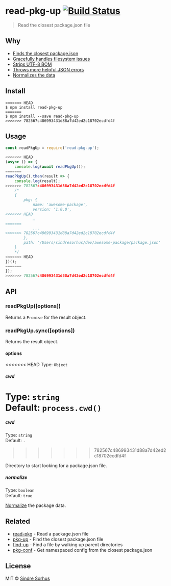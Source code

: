 # read-pkg-up [![Build Status](https://travis-ci.org/sindresorhus/read-pkg-up.svg?branch=master)](https://travis-ci.org/sindresorhus/read-pkg-up)

> Read the closest package.json file


## Why

- [Finds the closest package.json](https://github.com/sindresorhus/find-up)
- [Gracefully handles filesystem issues](https://github.com/isaacs/node-graceful-fs)
- [Strips UTF-8 BOM](https://github.com/sindresorhus/strip-bom)
- [Throws more helpful JSON errors](https://github.com/sindresorhus/parse-json)
- [Normalizes the data](https://github.com/npm/normalize-package-data#what-normalization-currently-entails)


## Install

```
<<<<<<< HEAD
$ npm install read-pkg-up
=======
$ npm install --save read-pkg-up
>>>>>>> 782567c486993431d88a7d42ed2c18702ecdfd4f
```


## Usage

```js
const readPkgUp = require('read-pkg-up');

<<<<<<< HEAD
(async () => {
	console.log(await readPkgUp());
=======
readPkgUp().then(result => {
	console.log(result);
>>>>>>> 782567c486993431d88a7d42ed2c18702ecdfd4f
	/*
	{
		pkg: {
			name: 'awesome-package',
			version: '1.0.0',
<<<<<<< HEAD
			…
=======
			...
>>>>>>> 782567c486993431d88a7d42ed2c18702ecdfd4f
		},
		path: '/Users/sindresorhus/dev/awesome-package/package.json'
	}
	*/
<<<<<<< HEAD
})();
=======
});
>>>>>>> 782567c486993431d88a7d42ed2c18702ecdfd4f
```


## API

### readPkgUp([options])

Returns a `Promise` for the result object.

### readPkgUp.sync([options])

Returns the result object.

#### options

<<<<<<< HEAD
Type: `Object`

##### cwd

Type: `string`<br>
Default: `process.cwd()`
=======
##### cwd

Type: `string`<br>
Default: `.`
>>>>>>> 782567c486993431d88a7d42ed2c18702ecdfd4f

Directory to start looking for a package.json file.

##### normalize

Type: `boolean`<br>
Default: `true`

[Normalize](https://github.com/npm/normalize-package-data#what-normalization-currently-entails) the package data.


## Related

- [read-pkg](https://github.com/sindresorhus/read-pkg) - Read a package.json file
- [pkg-up](https://github.com/sindresorhus/pkg-up) - Find the closest package.json file
- [find-up](https://github.com/sindresorhus/find-up) - Find a file by walking up parent directories
- [pkg-conf](https://github.com/sindresorhus/pkg-conf) - Get namespaced config from the closest package.json


## License

MIT © [Sindre Sorhus](https://sindresorhus.com)
